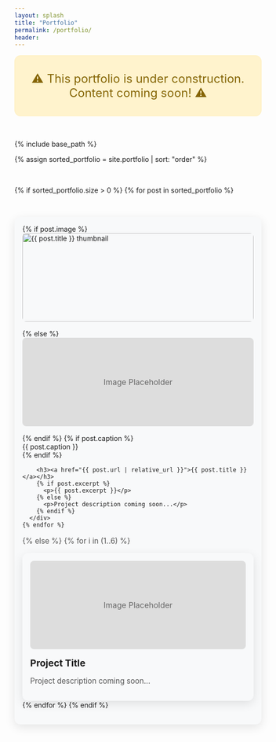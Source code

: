```yaml
---
layout: splash
title: "Portfolio"
permalink: /portfolio/
header:
---
```


<style>
  .under-construction {
    text-align: center;
    background-color: #fff3cd;
    color: #856404;
    border: 1px solid #ffeeba;
    padding: 2rem;
    border-radius: 12px;
    font-size: 1.5rem;
    margin-bottom: 3rem;
  }

  .portfolio-grid {
    display: grid;
    grid-template-columns: repeat(auto-fill, minmax(280px, 1fr));
    gap: 2rem;
  }

  .portfolio-card {
    background-color: #f8f9fa;
    border-radius: 12px;
    padding: 1rem;
    box-shadow: 0 6px 20px rgba(0,0,0,0.1);
    transition: transform 0.2s;
  }

  .portfolio-card:hover {
    transform: translateY(-5px);
  }

  .portfolio-card img {
    width: 100%;
    height: 180px;
    object-fit: cover;
    border-radius: 8px;
    margin-bottom: 1rem;
  }

  .portfolio-card h3 {
    font-size: 1.2rem;
    margin: 0.5rem 0;
  }

  .portfolio-card p {
    font-size: 0.95rem;
    color: #555;
  }

  .placeholder-img {
    background-color: #ddd;
    width: 100%;
    height: 180px;
    border-radius: 8px;
    display: flex;
    align-items: center;
    justify-content: center;
    color: #666;
    font-size: 1rem;
    margin-bottom: 1rem;
  }
</style>

<div class="under-construction">
  ⚠️ This portfolio is under construction. Content coming soon! ⚠️
</div>

{% include base_path %}

<div class="portfolio-grid">
  {% assign sorted_portfolio = site.portfolio | sort: "order" %}
  
  {% if sorted_portfolio.size > 0 %}
    {% for post in sorted_portfolio %}
      <div class="portfolio-card">
        {% if post.image %}
          <img src="{{ post.image | relative_url }}" alt="{{ post.title }} thumbnail">
        {% else %}
          <div class="placeholder-img">Image Placeholder</div>
        {% endif %}
        {% if post.caption %}
          <figcaption>{{ post.caption }}</figcaption>
        {% endif %}
        
        <h3><a href="{{ post.url | relative_url }}">{{ post.title }}</a></h3>
        {% if post.excerpt %}
          <p>{{ post.excerpt }}</p>
        {% else %}
          <p>Project description coming soon...</p>
        {% endif %}
      </div>
    {% endfor %}
  {% else %}
    <!-- Placeholder cards while portfolio is empty -->
    {% for i in (1..6) %}
      <div class="portfolio-card">
        <div class="placeholder-img">Image Placeholder</div>
        <h3>Project Title</h3>
        <p>Project description coming soon...</p>
      </div>
    {% endfor %}
  {% endif %}
</div>
